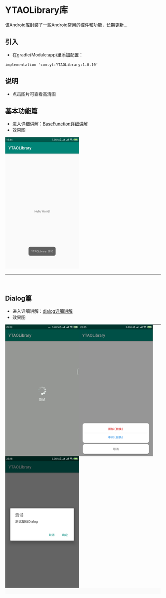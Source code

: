 
# YTAOLibrary库
该Android库封装了一些Android常用的控件和功能，长期更新...

## 引入
- 在gradle(Module:app)里添加配置：
```
implementation 'com.yt:YTAOLibrary:1.0.10'
```

## 说明
- 点击图片可查看高清图

## 基本功能篇
- 进入详细讲解：[BaseFunction详细讲解](https://github.com/CNAD666/YTAOLibrary/blob/master/README/BaseFunctionDetails.md)
- 效果图

<img src="/README/picture/showToast.jpg" width = "239" height = "426" />

***
</br>

## Dialog篇
- 进入详细讲解：[dialog详细讲解](https://github.com/CNAD666/YTAOLibrary/blob/master/README/DialogDetails.md)
- 效果图

<img src="/README/picture/waitDialog.gif" width = "239" height = "426" div align=left />
<img src="/README/picture/bottomDialog.jpg" width = "239" height = "426" div align=left />
<img src="/README/picture/baseDialog.jpg" width = "239" height = "426" div align=left />

<img src="/README/picture/blank.jpg" width = "800" height = "20" div align=left />

***
</br>
